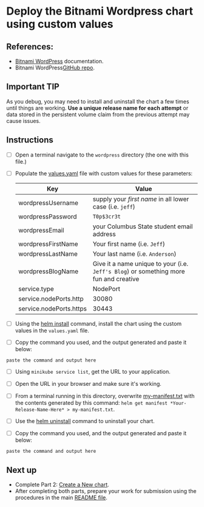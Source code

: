 # Deploy the Bitnami Wordpress chart using custom values

## References:

* [Bitnami WordPress](https://bitnami.com/stack/wordpress/helm) documentation.
* Bitnami WordPress[GitHub repo](https://github.com/bitnami/charts/tree/master/bitnami/wordpress/).

## Important TIP

As you debug, you may need to install and uninstall the chart a few times until things are working. __Use a unique release name for each attempt__ or data stored in the persistent volume claim from the previous attempt may cause issues. 

## Instructions

- [ ] Open a terminal navigate to the `wordpress` directory (the one with this file.)
- [ ] Populate the [values.yaml](values.yaml) file with custom values for these parameters:

    | Key | Value |
    |-----|-------|
    | wordpressUsername | supply your *first name* in all lower case (i.e. `jeff`) |
    | wordpressPassword | `T0p$3cr3t`
    | wordpressEmail | your Columbus State student email address |
    | wordpressFirstName | Your first name (i.e. `Jeff`) |
    | wordpressLastName | Your last name (i.e. `Anderson`) |
    | wordpressBlogName | Give it a name unique to your (i.e. `Jeff's Blog`) or something more fun and creative |
    | service.type | NodePort |
    | service.nodePorts.http | 30080 |
    | service.nodePorts.https | 30443 |

- [ ] Using the [helm install](https://helm.sh/docs/helm/helm_install/) command, install the chart using the custom values in the `values.yaml` file.

- [ ] Copy the command you used, and the output generated and paste it below:

```
paste the command and output here
```

- [ ] Using `minikube service list`, get the URL to your application. 

- [ ] Open the URL in your browser and make sure it's working.

- [ ] From a terminal running in this directory, overwrite [my-manifest.txt](my-manifest.txt) with the contents generated by this command: `helm get manifest *Your-Release-Name-Here* > my-manifest.txt`.

- [ ] Use the [helm uninstall](https://helm.sh/docs/helm/helm_uninstall/) command to uninstall your chart.

- [ ] Copy the command you used, and the output generated and paste it below:

```
paste the command and output here
```

## Next up

* Complete Part 2: [Create a New chart](../create-chart/README.md).
* After completing both parts, prepare your work for submission using the procedures in the main [README file](../README.md).